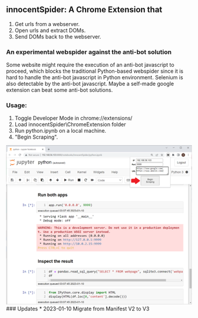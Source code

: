 ## innocentSpider: A Chrome Extension that
1. Get urls from a webserver. 
2. Open urls and extract DOMs. 
3. Send DOMs back to the webserver.
### An experimental webspider against the anti-bot solution <br>
Some website might require the execution of an anti-bot javascript to proceed, which blocks the traditional Python-based webspider since it is hard to handle the anti-bot javascript in Python environment. Selenium is also detectable by the anti-bot javascript. Maybe a self-made google extension can beat some anti-bot solutions. <br>
### Usage: <br>
1. Toggle Developer Mode in chrome://extensions/
2. Load innocentSpider\ChromeExtension folder
3. Run python.ipynb on a local machine. 
4. "Begin Scraping". 
<img src="misc/pre_scraping.png">
### Updates
* 2023-01-10 Migrate from Manifest V2 to V3